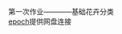 
第一次作业————基础花卉分类 \
[epoch](https://drive.google.com/file/d/1sOgWRG17f9E4457UAjowZsLiQLO5A7la/view?usp=share_link)提供网盘连接
